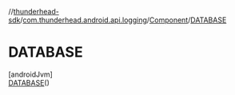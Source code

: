 //[thunderhead-sdk](../../../../index.md)/[com.thunderhead.android.api.logging](../../index.md)/[Component](../index.md)/[DATABASE](index.md)

# DATABASE

[androidJvm]\
[DATABASE](index.md)()
